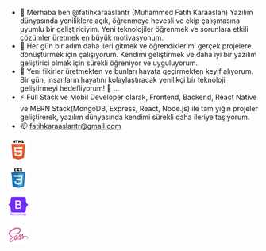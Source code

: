- 👋 Merhaba ben @fatihkaraaslantr (Muhammed Fatih Karaaslan) Yazılım dünyasında yeniliklere açık, öğrenmeye hevesli ve ekip çalışmasına uyumlu bir geliştiriciyim. Yeni teknolojiler öğrenmek ve sorunlara etkili çözümler üretmek en büyük motivasyonum.
- 👀 Her gün bir adım daha ileri gitmek ve öğrendiklerimi gerçek projelere dönüştürmek için çalışıyorum. Kendimi geliştirmek ve daha iyi bir yazılım geliştirici olmak için sürekli öğreniyor ve uyguluyorum.
- 🌱 Yeni fikirler üretmekten ve bunları hayata geçirmekten keyif alıyorum. Bir gün, insanların hayatını kolaylaştıracak yenilikçi bir teknoloji geliştirmeyi hedefliyorum! 🚀 ...
- ⚡ Full Stack ve Mobil Developer olarak, Frontend, Backend, React Native ve MERN Stack(MongoDB, Express, React, Node.js) ile tam yığın projeler geliştirerek, yazılım dünyasında kendimi sürekli daha ileriye taşıyorum.
- 📫 fatihkaraaslantr@gmail.com

<p align="left"> <a href="https://www.w3.org/html/" target="_blank" rel="noreferrer"> <img src="https://raw.githubusercontent.com/devicons/devicon/master/icons/html5/html5-original-wordmark.svg" alt="html5" width="40" height="40"/> </a> </p>
<p align="left"> <a href="https://www.w3schools.com/css/" target="_blank" rel="noreferrer"> <img src="https://raw.githubusercontent.com/devicons/devicon/master/icons/css3/css3-original-wordmark.svg" alt="css3" width="40" height="40"/> </a> </p>
<p align="left"> <a href="https://getbootstrap.com" target="_blank" rel="noreferrer"> <img src="https://raw.githubusercontent.com/devicons/devicon/master/icons/bootstrap/bootstrap-plain-wordmark.svg" alt="bootstrap" width="40" height="40"/> </a> </p>
<p align="left"> <a href="https://sass-lang.com" target="_blank" rel="noreferrer"> <img src="https://raw.githubusercontent.com/devicons/devicon/master/icons/sass/sass-original.svg" alt="sass" width="40" height="40"/> </a> </p>
